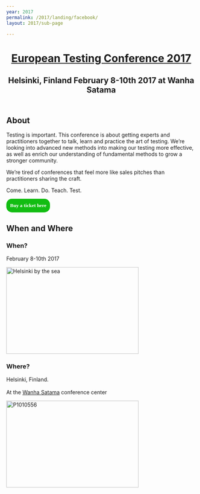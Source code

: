 ```yaml
---
year: 2017
permalink: /2017/landing/facebook/
layout: 2017/sub-page

---
```


<header class="site-header ">
<h1 class="text-center"><a href="/">European Testing Conference 2017</a></h1>
<h2>Helsinki, Finland February 8-10th 2017 at Wanha Satama</h2>
</header>

<main class="site-main container" role="main">

<section id="about" class="col-md-12 main-content text-center ">
    <!-- Hotjar Tracking Code for europeantestingconference.eu -->
    <script>
        (function(h,o,t,j,a,r){
            h.hj=h.hj||function(){(h.hj.q=h.hj.q||[]).push(arguments)};
            h._hjSettings={hjid:322653,hjsv:5};
            a=o.getElementsByTagName('head')[0];
            r=o.createElement('script');r.async=1;
            r.src=t+h._hjSettings.hjid+j+h._hjSettings.hjsv;
            a.appendChild(r);
        })(window,document,'//static.hotjar.com/c/hotjar-','.js?sv=');
    </script>
    <h2>About</h2>
  <p>Testing is important.
This conference is about getting experts and practitioners together to talk, learn and practice the art of testing. We’re looking into advanced new methods into making our testing more effective, as well as enrich our understanding of fundamental methods to grow a stronger community.</p>

<p>We’re tired of conferences that feel more like sales pitches than practitioners sharing the craft.</p>

<p>Come. Learn. Do. Teach. Test.</p>

<div style="appearance=button;color=green;">
<input type="button" onclick="location.href='https://holvi.com/shop/ETC2017/';" value="Buy a ticket here" style="
    background-color: #12bd12;
    color: white;
    border-radius: 15px;
    font: bold 10pt verdana;
    border: none;
    padding: 10px;
" />
</div>

</section>

<section id="when-where" class="col-md-12 main-content text-center ">
    <!-- Hotjar Tracking Code for europeantestingconference.eu -->
    <script>
        (function(h,o,t,j,a,r){
            h.hj=h.hj||function(){(h.hj.q=h.hj.q||[]).push(arguments)};
            h._hjSettings={hjid:322653,hjsv:5};
            a=o.getElementsByTagName('head')[0];
            r=o.createElement('script');r.async=1;
            r.src=t+h._hjSettings.hjid+j+h._hjSettings.hjsv;
            a.appendChild(r);
        })(window,document,'//static.hotjar.com/c/hotjar-','.js?sv=');
    </script>
    <h2>When and Where</h2>
  <div class="tile text-tile col-md-3 col-sm-6 col-xs-12">
  <h3>When?</h3>
  <p>February 8-10th 2017 </p>
</div>
<div class="tile image-tile photo-1 col-md-3  col-sm-6 col-xs-12" style="overflow:hidden;padding:0;">
<a data-flickr-embed="true" href="https://www.flickr.com/photos/hannumakarainen/4617448819/" title="Helsinki by the sea"><img src="https://c4.staticflickr.com/4/3226/4617448819_883a32c6db_b.jpg" width="351" height="230" alt="Helsinki by the sea" /></a><script async="" src="//embedr.flickr.com/assets/client-code.js" charset="utf-8"></script> </div>
<div class="tile tile-2 text-tile col-md-3 col-sm-6 col-xs-12 ">
  <h3>Where?</h3>
  <p>Helsinki, Finland. <br /> <br />
  At the <a href="https://goo.gl/maps/upnBzv4wwdT2">Wanha Satama</a> conference center</p>
</div>
<div class="tile tile-2 image-tile photo-2 col-md-3 col-sm-6 col-xs-12" style="overflow:hidden;padding:0;">
<a data-flickr-embed="true" href="https://www.flickr.com/photos/jukk_a/4218272967/in/photolist-7qKKAg-jnywV-jnywi-BbDRd-FxkhaK-9bWBJB-yCbrA-C5cgov-79UCSX-c1dDt1-GEDWBX-bCBz8A-dym4nL-7w3ikz-bR6r9K-dJwUdz-dtkgjg-dJwYji-bVfGD7-7qPFsG-qLivrv-dfNUYv-bX7m9s-cf2Szy-GgNbEL-c5mpiN-dBh4oE-boY5Xd-dJCpY9-6KFFuS-dJwYt2-dyRAQd-4q2a16-GEPssn-cyNXed-dJwUut-dJCmsj-7B425u-dirfuD-dJCm9j-jG4Rr8-dBmbrC-b9BVPr-6kf3uT-6kjeh5-7wkav5-qHkpBa-brws8x-jJaE3e-DeaZii" title="P1010556"><img src="https://c8.staticflickr.com/5/4063/4218272967_3ff79f8ac1_b.jpg" width="351" height="230" alt="P1010556" /></a><script async="" src="//embedr.flickr.com/assets/client-code.js" charset="utf-8"></script>
</div>

<p>
</p>

</section>
